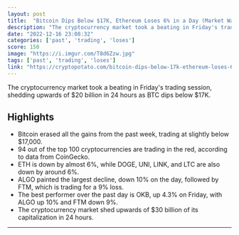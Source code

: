 ```yaml
---
layout: post
title:  "Bitcoin Dips Below $17K, Ethereum Loses 6% in a Day (Market Watch)"
description: "The cryptocurrency market took a beating in Friday's trading session, shedding upwards of $20 billion in 24 hours as BTC dips below $17K."
date: "2022-12-16 23:08:32"
categories: ['past', 'trading', 'loses']
score: 150
image: "https://i.imgur.com/T8d6Zzw.jpg"
tags: ['past', 'trading', 'loses']
link: "https://cryptopotato.com/bitcoin-dips-below-17k-ethereum-loses-6-in-a-day-market-watch/"
---
```


The cryptocurrency market took a beating in Friday's trading session, shedding upwards of $20 billion in 24 hours as BTC dips below $17K.

## Highlights

- Bitcoin erased all the gains from the past week, trading at slightly below $17,000.
- 94 out of the top 100 cryptocurrencies are trading in the red, according to data from CoinGecko.
- ETH is down by almost 6%, while DOGE, UNI, LINK, and LTC are also down by around 6%.
- ALGO painted the largest decline, down 10% on the day, followed by FTM, which is trading for a 9% loss.
- The best performer over the past day is OKB, up 4.3% on Friday, with ALGO up 10% and FTM down 9%.
- The cryptocurrency market shed upwards of $30 billion of its capitalization in 24 hours.

---
